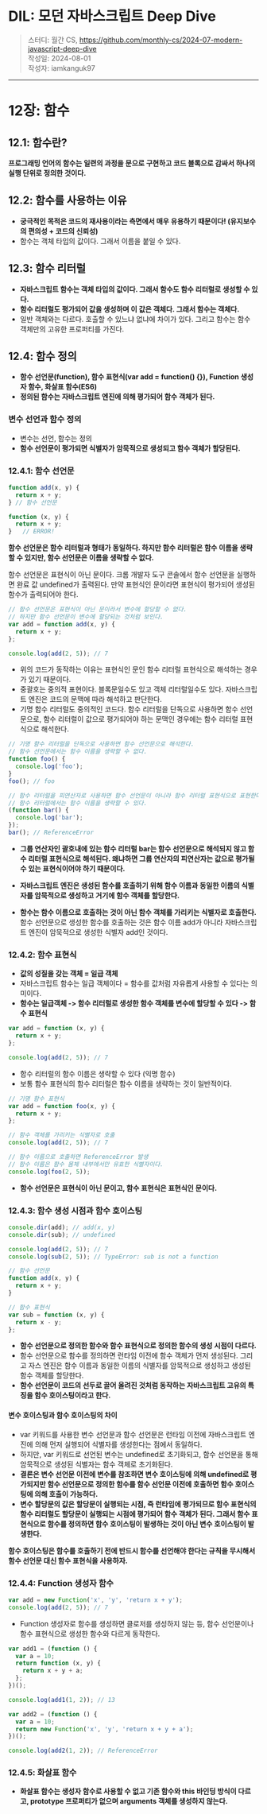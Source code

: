 # DIL: 모던 자바스크립트 Deep Dive

> 스터디: 월간 CS, https://github.com/monthly-cs/2024-07-modern-javascript-deep-dive  
> 작성일: 2024-08-01  
> 작성자: iamkanguk97

---

# 12장: 함수

## 12.1: 함수란?

**프로그래밍 언어의 함수는 일련의 과정을 문으로 구현하고 코드 블록으로 감싸서 하나의 실행 단위로 정의한 것이다.**

## 12.2: 함수를 사용하는 이유

- **궁극적인 목적은 코드의 재사용이라는 측면에서 매우 유용하기 때문이다! (유지보수의 편의성 + 코드의 신뢰성)**
- 함수는 객체 타입의 값이다. 그래서 이름을 붙일 수 있다.

## 12.3: 함수 리터럴

- **자바스크립트 함수는 객체 타입의 값이다. 그래서 함수도 함수 리터럴로 생성할 수 있다.**
- **함수 리터럴도 평가되어 값을 생성하며 이 값은 객체다. 그래서 함수는 객체다.**
- 일반 객체와는 다르다. 호출할 수 있느냐 없냐에 차이가 있다. 그리고 함수는 함수 객체만의 고유한 프로퍼티를 가진다.

## 12.4: 함수 정의

- **함수 선언문(function), 함수 표현식(var add = function() {}), Function 생성자 함수, 화살표 함수(ES6)**
- **정의된 함수는 자바스크립트 엔진에 의해 평가되어 함수 객체가 된다.**

### 변수 선언과 함수 정의

- 변수는 선언, 함수는 정의
- **함수 선언문이 평가되면 식별자가 암묵적으로 생성되고 함수 객체가 할당된다.**

### 12.4.1: 함수 선언문

```javascript
function add(x, y) {
  return x + y;
} // 함수 선언문

function (x, y) {
  return x + y;
}   // ERROR!
```

**함수 선언문은 함수 리터럴과 형태가 동일하다. 하지만 함수 리터럴은 함수 이름을 생략할 수 있지만, 함수 선언문은 이름을 생략할 수 없다.**

함수 선언문은 표현식이 아닌 문이다. 크롬 개발자 도구 콘솔에서 함수 선언문을 실행하면 완료 값 undefined가 출력된다. 만약 표현식인 문이라면 표현식이 평가되어 생성된 함수가 출력되어야 한다.

```javascript
// 함수 선언문은 표현식이 아닌 문이라서 변수에 할당할 수 없다.
// 하지만 함수 선언문이 변수에 할당되는 것처럼 보인다.
var add = function add(x, y) {
  return x + y;
};

console.log(add(2, 5)); // 7
```

- 위의 코드가 동작하는 이유는 표현식인 문인 함수 리터럴 표현식으로 해석하는 경우가 있기 때문이다.
- 중괄호는 중의적 표현이다. 블록문일수도 있고 객체 리터럴일수도 있다. 자바스크립트 엔진은 코드의 문맥에 따라 해석하고 판단한다.
- 기명 함수 리터럴도 중의적인 코드다. 함수 리터럴을 단독으로 사용하면 함수 선언문으로, 함수 리터럴이 값으로 평가되어야 하는 문맥인 경우에는 함수 리터럴 표현식으로 해석한다.

```javascript
// 기명 함수 리터럴을 단독으로 사용하면 함수 선언문으로 해석한다.
// 함수 선언문에서는 함수 이름을 생략할 수 없다.
function foo() {
  console.log('foo');
}
foo(); // foo

// 함수 리터럴을 피연산자로 사용하면 함수 선언문이 아니라 함수 리터럴 표현식으로 표현한다.
// 함수 리터럴에서는 함수 이름을 생략할 수 있다.
(function bar() {
  console.log('bar');
});
bar(); // ReferenceError
```

- **그룹 연산자인 괄호내에 있는 함수 리터럴 bar는 함수 선언문으로 해석되지 않고 함수 리터럴 표현식으로 해석된다. 왜냐하면 그룹 연산자의 피연산자는 값으로 평가될 수 있는 표현식이어야 하기 때문이다.**

- **자바스크립트 엔진은 생성된 함수를 호출하기 위해 함수 이름과 동일한 이름의 식별자를 암묵적으로 생성하고 거기에 함수 객체를 할당한다.**
- **함수는 함수 이름으로 호출하는 것이 아닌 함수 객체를 가리키는 식별자로 호출한다.** 함수 선언문으로 생성한 함수를 호출하는 것은 함수 이름 add가 아니라 자바스크립트 엔진이 암묵적으로 생성한 식별자 add인 것이다.

### 12.4.2: 함수 표현식

- **값의 성질을 갖는 객체 = 일급 객체**
- 자바스크립트 함수는 일급 객체이다 = 함수를 값처럼 자유롭게 사용할 수 있다는 의미이다.
- **함수는 일급객체 -> 함수 리터럴로 생성한 함수 객체를 변수에 할당할 수 있다 -> 함수 표현식**

```javascript
var add = function (x, y) {
  return x + y;
};

console.log(add(2, 5)); // 7
```

- 함수 리터럴의 함수 이름은 생략할 수 있다 (익명 함수)
- 보통 함수 표현식의 함수 리터럴은 함수 이름을 생략하는 것이 일반적이다.

```javascript
// 기명 함수 표현식
var add = function foo(x, y) {
  return x + y;
};

// 함수 객체를 가리키는 식별자로 호출
console.log(add(2, 5)); // 7

// 함수 이름으로 호출하면 ReferenceError 발생
// 함수 이름은 함수 몸체 내부에서만 유효한 식별자이다.
console.log(foo(2, 5));
```

- **함수 선언문은 표현식이 아닌 문이고, 함수 표현식은 표현식인 문이다.**

### 12.4.3: 함수 생성 시점과 함수 호이스팅

```javascript
console.dir(add); // add(x, y)
console.dir(sub); // undefined

console.log(add(2, 5)); // 7
console.log(sub(2, 5)); // TypeError: sub is not a function

// 함수 선언문
function add(x, y) {
  return x + y;
}

// 함수 표현식
var sub = function (x, y) {
  return x - y;
};
```

- **함수 선언문으로 정의한 함수와 함수 표현식으로 정의한 함수의 생성 시점이 다르다.**
- 함수 선언문으로 함수를 정의하면 런타임 이전에 함수 객체가 먼저 생성된다. 그리고 자스 엔진은 함수 이름과 동일한 이름의 식별자를 암묵적으로 생성하고 생성된 함수 객체를 할당한다.
- **함수 선언문이 코드의 선두로 끌어 올려진 것처럼 동작하는 자바스크립트 고유의 특징을 함수 호이스팅이라고 한다.**

#### 변수 호이스팅과 함수 호이스팅의 차이

- var 키워드를 사용한 변수 선언문과 함수 선언문은 런타임 이전에 자바스크립트 엔진에 의해 먼저 실행되어 식별자를 생성한다는 점에서 동일하다.
- 하지만, var 키워드로 선언된 변수는 undefined로 초기화되고, 함수 선언문을 통해 암묵적으로 생성된 식별자는 함수 객체로 초기화된다.
- **결론은 변수 선언문 이전에 변수를 참조하면 변수 호이스팅에 의해 undefined로 평가되지만 함수 선언문으로 정의한 함수를 함수 선언문 이전에 호출하면 함수 호이스팅에 의해 호출이 가능하다.**
- **변수 할당문의 값은 할당문이 실행되는 시점, 즉 런타임에 평가되므로 함수 표현식의 함수 리터럴도 할당문이 실행되는 시점에 평가되어 함수 객체가 된다. 그래서 함수 표현식으로 함수를 정의하면 함수 호이스팅이 발생하는 것이 아닌 변수 호이스팅이 발생한다.**

**함수 호이스팅은 함수를 호출하기 전에 반드시 함수를 선언해야 한다는 규칙을 무시해서 함수 선언문 대신 함수 표현식을 사용하자.**

### 12.4.4: Function 생성자 함수

```javascript
var add = new Function('x', 'y', 'return x + y');
console.log(add(2, 5)); // 7
```

- Function 생성자로 함수를 생성하면 클로저를 생성하지 않는 등, 함수 선언문이나 함수 표현식으로 생성한 함수와 다르게 동작한다.

```javascript
var add1 = (function () {
  var a = 10;
  return function (x, y) {
    return x + y + a;
  };
})();

console.log(add1(1, 2)); // 13

var add2 = (function () {
  var a = 10;
  return new Function('x', 'y', 'return x + y + a');
})();

console.log(add2(1, 2)); // ReferenceError
```

### 12.4.5: 화살표 함수

- **화살표 함수는 생성자 함수로 사용할 수 없고 기존 함수와 this 바인딩 방식이 다르고, prototype 프로퍼티가 없으며 arguments 객체를 생성하지 않는다.**
